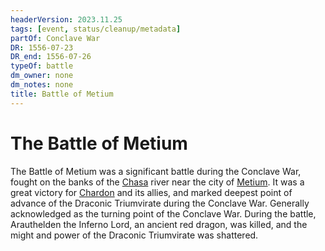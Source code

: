 ```yaml
---
headerVersion: 2023.11.25
tags: [event, status/cleanup/metadata]
partOf: Conclave War
DR: 1556-07-23
DR_end: 1556-07-26
typeOf: battle
dm_owner: none
dm_notes: none
title: Battle of Metium
---
```

# The Battle of Metium



The Battle of Metium was a significant battle during the Conclave War, fought on the banks of the [Chasa](<../../gazetteer/major-rivers/chasa.md>) river near the city of [Metium](<../../gazetteer/greater-chardon/chardonian-empire/chasa-river-valley/metium.md>). It was a great victory for [Chardon](<../../gazetteer/greater-chardon/chardonian-empire/chardon/chardon.md>) and its allies, and marked deepest point of advance of the Draconic Triumvirate during the Conclave War. Generally acknowledged as the turning point of the Conclave War. During the battle, Arauthelden the Inferno Lord, an ancient red dragon, was killed, and the might and power of the Draconic Triumvirate was shattered. 

